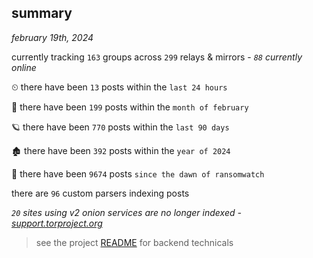 
## summary
_february 19th, 2024_

currently tracking `163` groups across `299` relays & mirrors - _`88` currently online_

⏲ there have been `13` posts within the `last 24 hours`

🦈 there have been `199` posts within the `month of february`

🪐 there have been `770` posts within the `last 90 days`

🏚 there have been `392` posts within the `year of 2024`

🦕 there have been `9674` posts `since the dawn of ransomwatch`

there are `96` custom parsers indexing posts

_`20` sites using v2 onion services are no longer indexed - [support.torproject.org](https://support.torproject.org/onionservices/v2-deprecation/)_

> see the project [README](https://github.com/joshhighet/ransomwatch#ransomwatch--) for backend technicals
